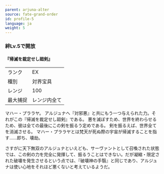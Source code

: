 ```yaml
---
parent: arjuna-alter
source: fate-grand-order
id: profile-5
language: ja
weight: 5
---
```


### 絆Lv.5で開放

#### 『帰滅を裁定せし廻剣』

<table>
  <tr><td>ランク</td><td>EX</td></tr>
  <tr><td>種別</td><td>対界宝具</td></tr>
  <tr><td>レンジ</td><td>100</td></tr>
  <tr><td>最大捕捉</td><td>レンジ内全て</td></tr>
</table>

マハー・プララヤ。
アルジュナへ『対邪悪』と共にもう一つ与えられた力。それがこの『帰滅を裁定せし廻剣』である。
悪を滅ぼすため、世界を終わらせるため、彼は全ての最後にこの剣を振るう定めである。
剣を振るえば、世界全てを消滅させる。
マハー・プララヤとは梵天が死ぬ際の宇宙が帰滅することを指す……即ち、壊劫。

さすがに天下無双のアルジュナといえども、サーヴァントとして召喚された状態では、この剣の力を完全に発揮して、振るうことはできない。だが凝縮・限定された破壊を発生させるという点では、『破壊神の手翳』と同じであり、アルジュナは使い心地をそれほど悪くないと考えているようだ。

